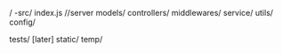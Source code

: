 /
-src/
index.js //server
models/
controllers/
middlewares/
service/
utils/
config/

tests/ [later]
static/
temp/
